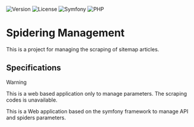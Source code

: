 ![Version](https://img.shields.io/badge/Version-1.0.3-darkgreen)
![License](https://img.shields.io/badge/License-Proprietary-orange)
![Symfony](https://img.shields.io/badge/Symfony-7.0-%23000000.svg?logo=symfony&logoColor=white)
![PHP](https://img.shields.io/badge/php-≥8.2-%23777BB4.svg?logo=php&logoColor=white)
# Spidering Management

This is a project for managing the scraping of sitemap articles.

## Specifications

> [!WARNING]
> This is a web based application only to manage parameters.
> The scraping codes is unavailable.

This is a Web application based on the symfony framework to manage API and spiders parameters.
